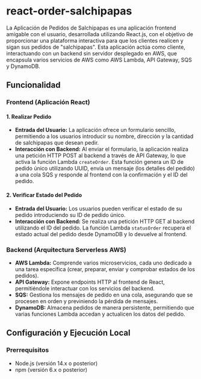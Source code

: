 # react-order-salchipapas

La Aplicación de Pedidos de Salchipapas es una aplicación frontend amigable con el usuario, desarrollada utilizando React.js, con el objetivo de proporcionar una plataforma interactiva para que los clientes realicen y sigan sus pedidos de "salchipapas". Esta aplicación actúa como cliente, interactuando con un backend sin servidor desplegado en AWS, que encapsula varios servicios de AWS como AWS Lambda, API Gateway, SQS y DynamoDB.

## Funcionalidad

### Frontend (Aplicación React)

#### 1. **Realizar Pedido**
   - **Entrada del Usuario:** La aplicación ofrece un formulario sencillo, permitiendo a los usuarios introducir su nombre, dirección y la cantidad de salchipapas que desean pedir.
   - **Interacción con Backend:** Al enviar el formulario, la aplicación realiza una petición HTTP POST al backend a través de API Gateway, lo que activa la función Lambda `createOrder`. Esta función genera un ID de pedido único utilizando UUID, envía un mensaje (los detalles del pedido) a una cola SQS y responde al frontend con la confirmación y el ID del pedido.
   
#### 2. **Verificar Estado del Pedido**
   - **Entrada del Usuario:** Los usuarios pueden verificar el estado de su pedido introduciendo su ID de pedido único.
   - **Interacción con Backend:** Se realiza una petición HTTP GET al backend utilizando el ID del pedido. La función Lambda `statusOrder` recupera el estado actual del pedido desde DynamoDB y lo devuelve al frontend.

### Backend (Arquitectura Serverless AWS)

- **AWS Lambda:** Comprende varios microservicios, cada uno dedicado a una tarea específica (crear, preparar, enviar y comprobar estados de los pedidos).
- **API Gateway:** Expone endpoints HTTP al frontend de React, permitiéndole interactuar con los servicios del backend.
- **SQS:** Gestiona los mensajes de pedido en una cola, asegurando que se procesen en orden y previniendo la pérdida de mensajes.
- **DynamoDB:** Almacena pedidos de manera persistente, permitiendo que varias funciones Lambda accedan y actualicen los datos del pedido.
  
## Configuración y Ejecución Local

### Prerrequisitos

- Node.js (versión 14.x o posterior)
- npm (versión 6.x o posterior)
